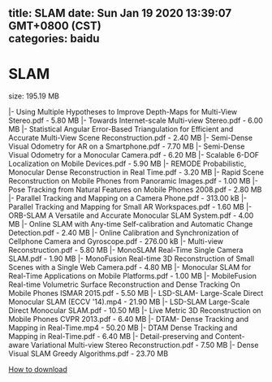 
title: SLAM
date: Sun Jan 19 2020 13:39:07 GMT+0800 (CST)    
categories: baidu
---

# SLAM
size: 195.19 MB
 
 
|- Using Multiple Hypotheses to Improve Depth-Maps for Multi-View Stereo.pdf - 5.80 MB
|- Towards Internet-scale Multi-view Stereo.pdf - 6.00 MB
|- Statistical Angular Error-Based Triangulation for Efficient and Accurate Multi-View Scene Reconstruction.pdf - 2.40 MB
|- Semi-Dense Visual Odometry for AR on a Smartphone.pdf - 7.70 MB
|- Semi-Dense Visual Odometry for a Monocular Camera.pdf - 6.20 MB
|- Scalable 6-DOF Localization on Mobile Devices.pdf - 5.90 MB
|- REMODE Probabilistic, Monocular Dense Reconstruction in Real Time.pdf - 3.20 MB
|- Rapid Scene Reconstruction on Mobile Phones from Panoramic Images.pdf - 1.00 MB
|- Pose Tracking from Natural Features on Mobile Phones 2008.pdf - 2.80 MB
|- Parallel Tracking and Mapping on a Camera Phone.pdf - 313.00 kB
|- Parallel Tracking and Mapping for Small AR Workspaces.pdf - 1.60 MB
|- ORB-SLAM A Versatile and Accurate Monocular SLAM System.pdf - 4.00 MB
|- Online SLAM with Any-time Self-calibration and Automatic Change Detection.pdf - 2.40 MB
|- Online Calibration and Synchronization of Cellphone Camera and Gyroscope.pdf - 276.00 kB
|- Multi-view Reconstruction.pdf - 5.80 MB
|- MonoSLAM Real-Time Single Camera SLAM.pdf - 1.90 MB
|- MonoFusion Real-time 3D Reconstruction of Small Scenes with a Single Web Camera.pdf - 4.80 MB
|- Monocular SLAM for Real-Time Applications on Mobile Platforms.pdf - 1.00 MB
|- MobileFusion Real-time Volumetric Surface Reconstruction and Dense Tracking On Mobile Phones ISMAR 2015.pdf - 5.50 MB
|- LSD-SLAM- Large-Scale Direct Monocular SLAM (ECCV '14).mp4 - 21.90 MB
|- LSD-SLAM Large-Scale Direct Monocular SLAM.pdf - 10.50 MB
|- Live Metric 3D Reconstruction on Mobile Phones CVPR 2013.pdf - 6.40 MB
|- DTAM- Dense Tracking and Mapping in Real-Time.mp4 - 50.20 MB
|- DTAM Dense Tracking and Mapping in Real-Time.pdf - 6.40 MB
|- Detail-preserving and Content-aware Variational Multi-view Stereo Reconstruction.pdf - 7.50 MB
|- Dense Visual SLAM Greedy Algorithms.pdf - 23.70 MB

[How to download](https://bpcam.bemobtrk.com/go/2ceec3aa-1ca2-46d6-b9ff-aaa5c184517c?jno=1207)